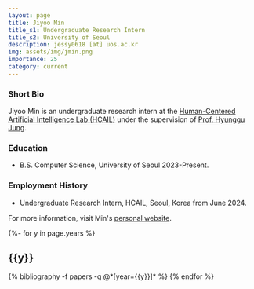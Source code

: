 ```yaml
---
layout: page
title: Jiyoo Min
title_s1: Undergraduate Research Intern
title_s2: University of Seoul
description: jessy0618 [at] uos.ac.kr
img: assets/img/jmin.png
importance: 25
category: current
---
```


### Short Bio
<p>Jiyoo Min is an undergraduate research intern at the <a href="http://hcail.snu.ac.kr">Human-Centered Artificial Intelligence Lab (HCAIL)</a> under the supervision of <a href="http://hyunggujung.com">Prof. Hyunggu Jung</a>.
</p>

### Education
<ul>
<li>B.S. Computer Science, University of Seoul 2023-Present.
</li>
</ul>

### Employment History
<ul>
<li>Undergraduate Research Intern, HCAIL, Seoul, Korea from June 2024.
</li>
</ul>

For more information, visit Min's [personal website](https://jessythymejiyoo.github.io/).

<!-- _pages/publications.md -->
<div class="publications">

{%- for y in page.years %}
  <h2 class="year">{{y}}</h2>
  {% bibliography -f papers -q @*[year={{y}}]* %}
{% endfor %}

</div>
